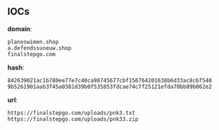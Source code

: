 
## IOCs

__domain__:

```text
planoswimen.shop
a.defendssuneuw.shop
finalstepgo.com
```
__hash__:

```text
842639021ac1b780ee77e7c40ca98745677cbf156764201638b6d33ac8c6f548
9b5261901aab3f45a0381d39b0f535853fdcae74c7f25121efda70bb89b062e2
```
__url__:

```text
https://finalstepgo.com/uploads/pnk3.txt
https://finalstepgo.com/uploads/pnk33.zip
```